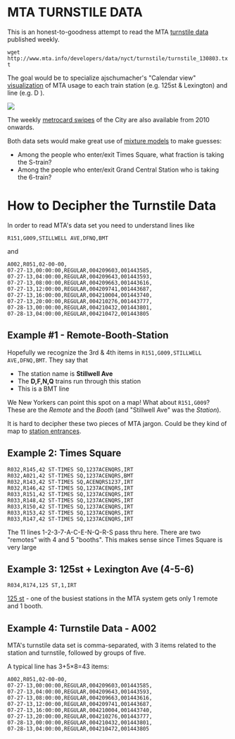 # MTA TURNSTILE DATA

This is an honest-to-goodness attempt to read the MTA [turnstile data](http://www.mta.info/developers/turnstile.html) published weekly.

`wget http://www.mta.info/developers/data/nyct/turnstile/turnstile_130803.txt`

The goal would be to specialize ajschumacher's "Calendar view" [visualization](http://bl.ocks.org/ajschumacher/5127001) of MTA usage to each train station (e.g. 125st & Lexington) and line (e.g. D ).

![](http://mathbabe.files.wordpress.com/2013/03/screen-shot-2013-03-11-at-6-50-19-am.png)

The weekly [metrocard swipes](http://www.mta.info/developers/fare.html) of the City are also available from 2010 onwards.

Both data sets would make great use of [mixture models](http://www.robots.ox.ac.uk/~az/lectures/ml/lect8.pdf) to make guesses:

- Among the people who enter/exit Times Square, what fraction is taking the S-train?
- Among the people who enter/exit Grand Central Station who is taking the 6-train?

# How to Decipher the Turnstile Data
In order to read MTA's data set you need to understand lines like

	R151,G009,STILLWELL AVE,DFNQ,BMT

and 

	A002,R051,02-00-00,
	07-27-13,00:00:00,REGULAR,004209603,001443585,
	07-27-13,04:00:00,REGULAR,004209643,001443593,
	07-27-13,08:00:00,REGULAR,004209663,001443616,
	07-27-13,12:00:00,REGULAR,004209741,001443687,
	07-27-13,16:00:00,REGULAR,004210004,001443740,
	07-27-13,20:00:00,REGULAR,004210276,001443777,
	07-28-13,00:00:00,REGULAR,004210432,001443801,
	07-28-13,04:00:00,REGULAR,004210472,001443805 
                                                                                                                 
## Example #1 - Remote-Booth-Station

Hopefully we recognize the 3rd & 4th items in 	`R151,G009,STILLWELL AVE,DFNQ,BMT`.  They say that

- The station name is **Stillwell Ave**
- The **D,F,N,Q** trains run through this station
- This is a BMT line

We New Yorkers can point this spot on a map!  What about `R151,G009`?  These are the *Remote* and the *Booth* (and "Stillwell Ave" was the *Station*).

It is hard to decipher these two pieces of MTA jargon.  Could be they kind of map to [station entrances](https://groups.google.com/forum/#!msg/mtadeveloperresources/gGWAd6U9EuI/N-Ya8n08kD8J).

## Example 2: Times Square
	R032,R145,42 ST-TIMES SQ,1237ACENQRS,IRT
	R032,A021,42 ST-TIMES SQ,1237ACENQRS,BMT
	R032,R143,42 ST-TIMES SQ,ACENQRS1237,IRT
	R032,R146,42 ST-TIMES SQ,1237ACENQRS,IRT
	R033,R151,42 ST-TIMES SQ,1237ACENQRS,IRT
	R033,R148,42 ST-TIMES SQ,1237ACENQRS,IRT
	R033,R150,42 ST-TIMES SQ,1237ACENQRS,IRT
	R033,R153,42 ST-TIMES SQ,1237ACENQRS,IRT
	R033,R147,42 ST-TIMES SQ,1237ACENQRS,IRT

The 11 lines 1-2-3-7-A-C-E-N-Q-R-S pass thru here.  There are two "remotes" with 4 and 5 "booths".  This makes sense since Times Square is very large

## Example 3: 125st + Lexington Ave (4-5-6)

	R034,R174,125 ST,1,IRT

[125 st](http://en.wikipedia.org/wiki/125th_Street_(IRT_Lexington_Avenue_Line)) - one of the busiest stations in the MTA system gets only 1 remote and 1 booth.

## Example 4: Turnstile Data - A002

MTA's turnstile data set is comma-separated, with 3 items related to the station and turnstile, followed by groups of five.

A typical line has 3+5×8=43 items:

	A002,R051,02-00-00,
	07-27-13,00:00:00,REGULAR,004209603,001443585,
	07-27-13,04:00:00,REGULAR,004209643,001443593,
	07-27-13,08:00:00,REGULAR,004209663,001443616,
	07-27-13,12:00:00,REGULAR,004209741,001443687,
	07-27-13,16:00:00,REGULAR,004210004,001443740,
	07-27-13,20:00:00,REGULAR,004210276,001443777,
	07-28-13,00:00:00,REGULAR,004210432,001443801,
	07-28-13,04:00:00,REGULAR,004210472,001443805